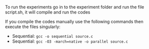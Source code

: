 To run the experiments go in to the experiment folder and run the file script.sh,
it will compile and run the codes

If you compile the codes manually use the following commands then execute the files singularly:
- Sequential: `gcc -o sequential source.c`
- Sequential: `gcc -O3 -march=native -o parallel source.c`
